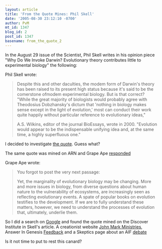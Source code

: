 ```yaml
---
layout: article
title: 'From the Quote Mines: Phil Skell'
date: '2005-08-30 23:12:10 -0700'
author: PvM
mt_id: 1347
blog_id: 2
post_id: 1347
basename: from_the_quote_2
---
```

In the August 29 issue of the Scientist, Phil Skell writes in his opinion piece "Why Do We Invoke Darwin? Evolutionary theory contributes little to experimental biology" the following:

Phil Skell wrote:

> Despite this and other daculties, the modem form of Darwin's theory has been raised to its present high status because it's said to be the comerstone ofmodem experimental biology. But is that correct? "While
> the great majority of biologists would probably agree with Theodosius Dobzhansky's dictum that 'nothing in biology makes sense except in the light of evolution,' most can conduct their work quite happily without
> particular reference to evolutionary ideas,"
> 
> A.S. Wilkins, editor of the journal BioEssays, wrote in 2000. "Evolution would appear to be the indispensable unifying idea and, at the same time, a highly superfluous one."

I decided to investigate [the quote](http://www3.interscience.wiley.com/cgi-bin/jissue/75501482). Guess what?

The same quote was mined on ARN and Grape Ape [responded](http://www.arn.org/cgi-bin/ubb/ultimatebb.cgi?ubb=print_topic;f=14;t=000838)

Grape Ape wrote:

> You forgot to post the very next passage:
> 
> Yet, the marginality of evolutionary biology may be changing. More and more issues in biology, from diverse questions about human nature to the vulnerability of ecosystems, are increasingly seen as reflecting evolutionary events. A spate of popular books on evolution testifies to the development. If we are to fully understand these matters, however, we need to understand the processes of evolution that, ultimately, underlie them.

So I did a search on [Google](http://www.google.com/search?sourceid=mozclient&amp;ie=utf-8&amp;oe=utf-8&amp;q=%E2%80%9CEvolution+would+appear+to+be+the+indispensable+unifying+idea+and%2C) and found the quote mined on the Discover Institute in Skell's article. A creationist website [John Mark Ministries](http://jmm.aaa.net.au/articles/15170.htm), Answer In Genesis [Feedback](http://www.answersingenesis.org/home/area/feedback/2004/1203.asp)  and a Skeptics page about an AIF [debate](http://www.skeptics.com.au/articles/creationdebate2.htm)

Is it not time to put to rest this canard?

